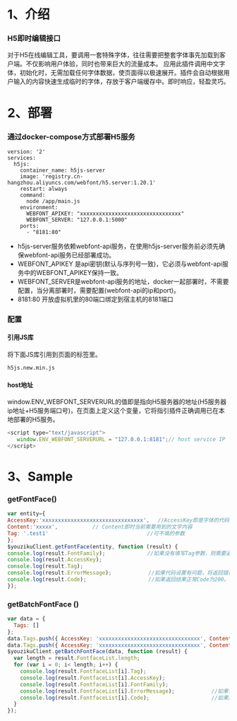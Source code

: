 # 1、介绍

### H5即时编辑接口
对于H5在线编辑工具，要调用一套特殊字体，往往需要把整套字体事先加载到客户端。不仅影响用户体验，同时也带来巨大的流量成本。
应用此插件调用中文字体，初始化时，无需加载任何字体数据，使页面得以极速展开。插件会自动根据用户输入的内容快速生成临时的字体，存放于客户端缓存中。即时响应，轻盈灵巧。

# 2、部署
### 通过docker-compose方式部署H5服务
```
version: '2'
services:
  h5js:
    container_name: h5js-server
    image: 'registry.cn-hangzhou.aliyuncs.com/webfont/h5.server:1.20.1'
    restart: always
    command:
      node /app/main.js
    environment:
      WEBFONT_APIKEY: "xxxxxxxxxxxxxxxxxxxxxxxxxxxxxxxx"
      WEBFONT_SERVER: "127.0.0.1:5000"
    ports:
      - "8181:80"
 ```
-  h5js-server服务依赖webfont-api服务，在使用h5js-server服务前必须先确保webfont-api服务已经部署成功。
-  WEBFONT_APIKEY 是api密钥(默认与序列号一致)，它必须与webfont-api服务中的WEBFONT_APIKEY保持一致。
-  WEBFONT_SERVER是webfont-api服务的地址，docker一起部署时，不需要配置，当分离部署时，需要配置(webfont-api的ip和port)。
-  8181:80 开放虚拟机里的80端口绑定到宿主机的8181端口


### 配置
#### 引用JS库
将下面JS库引用到页面的<head>标签里。
```sh
h5js.new.min.js
```
#### host地址
window.ENV_WEBFONT_SERVERURL的值即是指向H5服务器的地址(H5服务器ip地址+H5服务端口号)，在页面上定义这个变量，它将指引插件正确调用已在本地部署的H5服务。
```javascript
<script type="text/javascript">
   window.ENV_WEBFONT_SERVERURL = "127.0.0.1:8181";// host service IP
</script>
```





# 3、Sample
### getFontFace()
``` javascript
var entity={
AccessKey:'xxxxxxxxxxxxxxxxxxxxxxxxxxxxxxxx', 　//AccessKey即是字体的代码，需要登录有字库后，在目标字体的使用页面中获取。
Content:'xxxxx', 　　　　　　// Content即时当前需要用到的文字内容
Tag: '.test1'   　　　　　　　　　　　　　　　　　//可不填的参数
};
$youzikuClient.getFontFace(entity, function (result) {
console.log(result.FontFamily);　　　　　　　　//如果没有填写Tag参数，则需要通过FontFamily将字体效果应用于文字上
console.log(result.AccessKey);
console.log(result.Tag);
console.log(result.ErrorMessage);　　　　　　　//如果代码设置有问题，将返回错误信息。
console.log(result.Code);　　　　　　　        //如果返回结果正常Code为200。
});

```
### getBatchFontFace ()
``` javascript
var data = {
  Tags: []
};
data.Tags.push({ AccessKey: 'xxxxxxxxxxxxxxxxxxxxxxxxxxxxxxxx', Content: 'xxx', Tag: '.test1' });//Tag参数可不填
data.Tags.push({ AccessKey: 'xxxxxxxxxxxxxxxxxxxxxxxxxxxxxxxx', Content: 'xxx', Tag: '#id2' });     //Tag参数可不填
$youzikuClient.getBatchFontFace(data, function (result) {
  var length = result.FontfaceList.length;
  for (var i = 0; i< length; i++) {
    console.log(result.FontfaceList[i].Tag);
    console.log(result.FontfaceList[i].AccessKey);
    console.log(result.FontfaceList[i].FontFamily);
    console.log(result.FontfaceList[i].ErrorMessage);　　　　　　　//如果代码设置有问题，将返回错误信息。
    console.log(result.FontfaceList[i].Code);　　　　　　　        //如果返回结果正常Code为200。
  }
});
```






